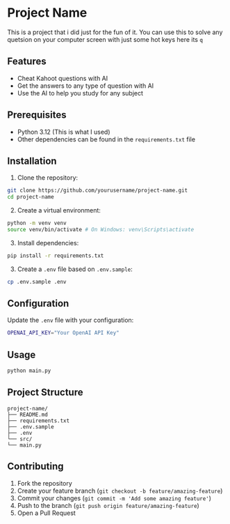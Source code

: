 # Project Name

This is a project that i did just for the fun of it. You can use this to solve any quetsion on your computer screen with just some hot keys here its `q`

## Features

- Cheat Kahoot questions with AI
- Get the answers to any type of question with AI
- Use the AI to help you study for any subject

## Prerequisites

- Python 3.12 (This is what I used)
- Other dependencies can be found in the `requirements.txt` file

## Installation

1. Clone the repository:

```bash
git clone https://github.com/yourusername/project-name.git
cd project-name
```

2. Create a virtual environment:

```bash
python -m venv venv
source venv/bin/activate # On Windows: venv\Scripts\activate
```

3. Install dependencies:

```bash
pip install -r requirements.txt
```

3. Create a `.env` file based on `.env.sample`:

```bash
cp .env.sample .env
```

## Configuration

Update the `.env` file with your configuration:

```bash
OPENAI_API_KEY="Your OpenAI API Key"
```

## Usage

```bash
python main.py
```

## Project Structure
```
project-name/
├── README.md
├── requirements.txt
├── .env.sample
├── .env
└── src/
└── main.py
```

## Contributing

1. Fork the repository
2. Create your feature branch (`git checkout -b feature/amazing-feature`)
3. Commit your changes (`git commit -m 'Add some amazing feature'`)
4. Push to the branch (`git push origin feature/amazing-feature`)
5. Open a Pull Request
